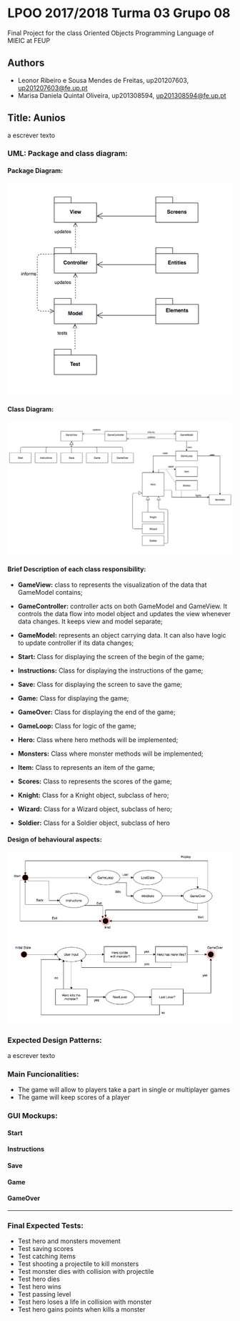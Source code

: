 # LPOO 2017/2018 Turma 03 Grupo 08

 Final Project for the class Oriented Objects Programming Language of MIEIC at FEUP 

## Authors

* Leonor Ribeiro e Sousa Mendes de Freitas, up201207603, up201207603@fe.up.pt
* Marisa Daniela Quintal Oliveira, up201308594, up201308594@fe.up.pt

## Title: Aunios

a escrever texto

### UML: Package and class diagram:
#### Package Diagram:
![My image](https://github.com/marisaDaniela/LPOO1718_T3G8/blob/final-project/images/packages.png)
#### Class Diagram:
![My image](https://github.com/marisaDaniela/LPOO1718_T3G8/blob/final-project/images/uml.png)

#### Brief Description of each class responsibility:
 * **GameView:** class to represents the visualization of the data that GameModel contains;

 * **GameController:** controller acts on both GameModel and GameView. It controls the data flow into model object and updates the view whenever data changes. It keeps view and model separate;

 * **GameModel:** represents an object carrying data. It can also have logic to update controller if its data changes;

 * **Start:** Class for displaying the screen of the begin of the game;

 * **Instructions:** Class for displaying the instructions of the game;

 * **Save:** Class for displaying the screen to save the game;

 * **Game:** Class for displaying the game;

 * **GameOver:** Class for displaying the end of the game;

 * **GameLoop:** Class for logic of the game;

 * **Hero:** Class where hero methods will be implemented;

 * **Monsters:** Class where monster methods will be implemented;

 * **Item:** Class to represents an item of the game;

 * **Scores:** Class to represents the scores of the game;

 * **Knight:** Class for a Knight object, subclass of hero;

 * **Wizard:** Class for a Wizard object, subclass of hero;

 * **Soldier:** Class for a Soldier object, subclass of hero

#### Design of behavioural aspects:
![My image](https://github.com/marisaDaniela/LPOO1718_T3G8/blob/final-project/images/behavioural.png)

### Expected Design Patterns:
a escrever texto

### Main Funcionalities:

* The game will allow to players take a part in single or multiplayer games
* The game will keep scores of a player


### GUI Mockups:

#### Start

#### Instructions

#### Save

#### Game

#### GameOver

---

### Final Expected Tests:

* Test hero and monsters movement
* Test saving scores
* Test catching items
* Test shooting a projectile to kill monsters
* Test monster dies with collision with projectile
* Test hero dies
* Test hero wins
* Test passing level
* Test hero loses a life in collision with monster
* Test hero gains points when kills a monster

